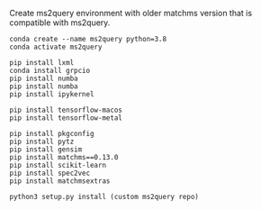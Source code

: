 Create ms2query environment with older matchms version that is compatible
with ms2query.

```{bash}
conda create --name ms2query python=3.8
conda activate ms2query

pip install lxml 
conda install grpcio
pip install numba
pip install numba
pip install ipykernel

pip install tensorflow-macos
pip install tensorflow-metal

pip install pkgconfig
pip install pytz
pip install gensim
pip install matchms==0.13.0  
pip install scikit-learn   
pip install spec2vec
pip install matchmsextras

python3 setup.py install (custom ms2query repo)
```
